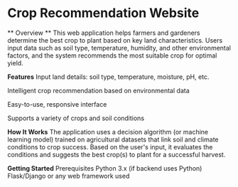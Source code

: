 # Crop Recommendation Website
** Overview **
This web application helps farmers and gardeners determine the best crop to plant based on key land characteristics. Users input data such as soil type, temperature, humidity, and other environmental factors, and the system recommends the most suitable crop for optimal yield.

**Features**
Input land details: soil type, temperature, moisture, pH, etc.

Intelligent crop recommendation based on environmental data

Easy-to-use, responsive interface

Supports a variety of crops and soil conditions

**How It Works**
The application uses a decision algorithm (or machine learning model) trained on agricultural datasets that link soil and climate conditions to crop success. Based on the user's input, it evaluates the conditions and suggests the best crop(s) to plant for a successful harvest.

**Getting Started**
Prerequisites
Python 3.x (if backend uses Python)
Flask/Django or any web framework used

